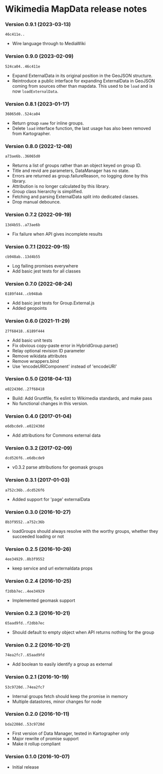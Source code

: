 # Wikimedia MapData release notes

### Version 0.9.1 (2023-03-13)
`46c411e..`
* Wire language through to MediaWiki

### Version 0.9.0 (2023-02-09)
`524ca04..46c411e`
* Expand ExternalData in its original position in the GeoJSON structure.
* Reintroduce a public interface for expanding ExternalData in GeoJSON coming
from sources other than mapdata.  This used to be `load` and is now `loadExternalData`.

### Version 0.8.1 (2023-01-17)
`36065d0..524ca04`
* Return group `name` for inline groups.
* Delete `load` interface function, the last usage has also been removed from Kartographer.

### Version 0.8.0 (2022-12-08)
`a73ae6b..36065d0`
* Returns a list of groups rather than an object keyed on group ID.
* Title and revid are parameters, DataManager has no state.
* Errors are returned as group.failureReason, no logging done by this library.
* Attribution is no longer calculated by this library.
* Group class hierarchy is simplified.
* Fetching and parsing ExternalData split into dedicated classes.
* Drop manual debounce.

### Version 0.7.2 (2022-09-19)
`13d4b55..a73ae6b`
* Fix failure when API gives incomplete results

### Version 0.7.1 (2022-09-15)
`cb948ab..13d4b55`
* Log failing promises everywhere
* Add basic jest tests for all classes

### Version 0.7.0 (2022-08-24)
`6189f444..cb948ab`
* Add basic jest tests for Group.External.js
* Added geopoints

### Version 0.6.0 (2021-11-29)
`27f68418..6189f444`
* Add basic unit tests
* Fix obvious copy-paste error in HybridGroup.parse()
* Relay optional revision ID parameter
* Remove wikidata attributes
* Remove wrappers.bind
* Use 'encodeURIComponent' instead of 'encodeURI'

### Version 0.5.0 (2018-04-13)
`e022430d..27f68418`
* Build: Add Gruntfile, fix eslint to Wikimedia standards, and make pass
* No functional changes in this version.

### Version 0.4.0 (2017-01-04)
`e6dbcde9..e022430d`
* Add attributions for Commons external data

### Version 0.3.2 (2017-02-09)
`dcd526f6..e6dbcde9`
* v0.3.2 parse attributions for geomask groups

### Version 0.3.1 (2017-01-03)
`a752c36b..dcd526f6`
* Added support for 'page' externalData

### Version 0.3.0 (2016-10-27)
`8b3f9552..a752c36b`
* loadGroups should always resolve with the worthy groups, whether they succeeded loading or not

### Version 0.2.5 (2016-10-26)
`4ee34929..8b3f9552`
* keep service and url externaldata props

### Version 0.2.4 (2016-10-25)
`f2dbb7ec..4ee34929`
* Implemented geomask support

### Version 0.2.3 (2016-10-21)
`65aad9fd..f2dbb7ec`
* Should default to empty object when API returns nothing for the group

### Version 0.2.2 (2016-10-21)
`74ea2fc7..65aad9fd`
* Add boolean to easily identify a group as external

### Version 0.2.1 (2016-10-19)
`53c9720d..74ea2fc7`
* Internal groups fetch should keep the promise in memory
* Multiple datastores, minor changes for node

### Version 0.2.0 (2016-10-11)
`bda2208d..53c9720d`
* First version of Data Manager, tested in Kartographer only
* Major rewrite of promise support
* Make it rollup compliant

### Version 0.1.0 (2016-10-07)
* Initial release
